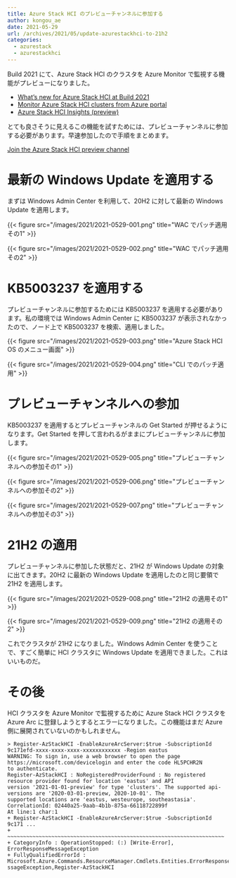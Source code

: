 ```yaml
---
title: Azure Stack HCI のプレビューチャンネルに参加する
author: kongou_ae
date: 2021-05-29
url: /archives/2021/05/update-azurestackhci-to-21h2
categories:
  - azurestack
  - azurestackhci
---
```


Build 2021 にて、Azure Stack HCI のクラスタを Azure Monitor で監視する機能がプレビューになりました。

- [What’s new for Azure Stack HCI at Build 2021](https://techcommunity.microsoft.com/t5/azure-stack-blog/what-s-new-for-azure-stack-hci-at-build-2021/ba-p/2384218)
- [Monitor Azure Stack HCI clusters from Azure portal](https://docs.microsoft.com/en-us/azure-stack/hci/manage/monitor-azure-portal)
- [Azure Stack HCI Insights (preview)](https://docs.microsoft.com/en-us/azure-stack/hci/manage/azure-stack-hci-insights)

とても良さそうに見えるこの機能を試すためには、プレビューチャンネルに参加する必要があります。早速参加したので手順をまとめます。

[Join the Azure Stack HCI preview channel](https://docs.microsoft.com/en-us/azure-stack/hci/manage/preview-channel)

# 最新の Windows Update を適用する

まずは Windows Admin Center を利用して、20H2 に対して最新の Windows Update を適用します。

{{< figure src="/images/2021/2021-0529-001.png" title="WAC でパッチ適用その1" >}}

{{< figure src="/images/2021/2021-0529-002.png" title="WAC でパッチ適用その2" >}}

# KB5003237 を適用する

プレビューチャンネルに参加するためには KB5003237 を適用する必要があります。私の環境では Windows Admin Center に KB5003237 が表示されなかったので、ノード上で KB5003237 を検索、適用しました。

{{< figure src="/images/2021/2021-0529-003.png" title="Azure Stack HCI OS のメニュー画面" >}}

{{< figure src="/images/2021/2021-0529-004.png" title="CLI でのパッチ適用" >}}

# プレビューチャンネルへの参加

KB5003237 を適用するとプレビューチャンネルの Get Started が押せるようになります。Get Started を押して言われるがままにプレビューチャンネルに参加します。

{{< figure src="/images/2021/2021-0529-005.png" title="プレビューチャンネルへの参加その1" >}}

{{< figure src="/images/2021/2021-0529-006.png" title="プレビューチャンネルへの参加その2" >}}

{{< figure src="/images/2021/2021-0529-007.png" title="プレビューチャンネルへの参加その3" >}}

# 21H2 の適用

プレビューチャンネルに参加した状態だと、21H2 が Windows Update の対象に出てきます。20H2 に最新の Windows Update を適用したのと同じ要領で 21H2 を適用します。

{{< figure src="/images/2021/2021-0529-008.png" title="21H2 の適用その1" >}}

{{< figure src="/images/2021/2021-0529-009.png" title="21H2 の適用その2" >}}

これでクラスタが 21H2 になりました。Windows Admin Center を使うことで、すごく簡単に HCI クラスタに Windows Update を適用できました。これはいいものだ。

# その後

HCI クラスタを Azure Monitor で監視するために Azure Stack HCI クラスタを Azure Arc に登録しようとするとエラーになりました。この機能はまだ Azure 側に展開されていないのかもしれません。

```
> Register-AzStackHCI -EnableAzureArcServer:$true -SubscriptionId 9c171efd-xxxx-xxxx-xxxx-xxxxxxxxxxxx -Region eastus
WARNING: To sign in, use a web browser to open the page https://microsoft.com/devicelogin and enter the code HL5PCHR2N
to authenticate.
Register-AzStackHCI : NoRegisteredProviderFound : No registered resource provider found for location 'eastus' and API
version '2021-01-01-preview' for type 'clusters'. The supported api-versions are '2020-03-01-preview, 2020-10-01'. The
supported locations are 'eastus, westeurope, southeastasia'.
CorrelationId: 02440a25-9aab-4b1b-875a-66118722899f
At line:1 char:1
+ Register-AzStackHCI -EnableAzureArcServer:$true -SubscriptionId 9c171 ...
+ ~~~~~~~~~~~~~~~~~~~~~~~~~~~~~~~~~~~~~~~~~~~~~~~~~~~~~~~~~~~~~~~~~~~~~
+ CategoryInfo : OperationStopped: (:) [Write-Error], ErrorResponseMessageException
+ FullyQualifiedErrorId : Microsoft.Azure.Commands.ResourceManager.Cmdlets.Entities.ErrorResponses.ErrorResponseMe
ssageException,Register-AzStackHCI
```

